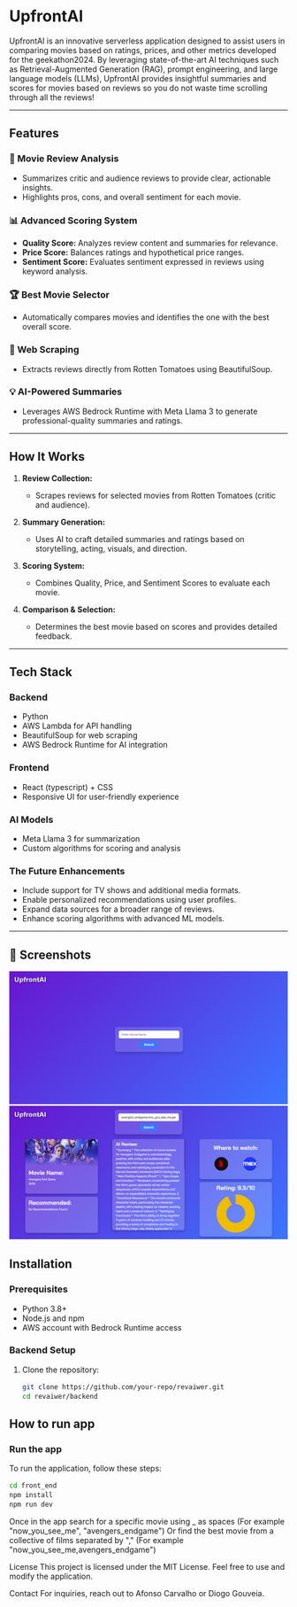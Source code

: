 # UpfrontAI

UpfrontAI is an innovative serverless application designed to assist users in comparing movies based on ratings, prices, and other metrics developed for the geekathon2024. By leveraging state-of-the-art AI techniques such as Retrieval-Augmented Generation (RAG), prompt engineering, and large language models (LLMs), UpfrontAI provides insightful summaries and scores for movies based on reviews so you do not waste time scrolling through all the reviews!

---

## Features

### 🎥 Movie Review Analysis
- Summarizes critic and audience reviews to provide clear, actionable insights.
- Highlights pros, cons, and overall sentiment for each movie.

### 📊 Advanced Scoring System
- **Quality Score:** Analyzes review content and summaries for relevance.
- **Price Score:** Balances ratings and hypothetical price ranges.
- **Sentiment Score:** Evaluates sentiment expressed in reviews using keyword analysis.

### 🏆 Best Movie Selector
- Automatically compares movies and identifies the one with the best overall score.

### 🔎 Web Scraping
- Extracts reviews directly from Rotten Tomatoes using BeautifulSoup.

### 💡 AI-Powered Summaries
- Leverages AWS Bedrock Runtime with Meta Llama 3 to generate professional-quality summaries and ratings.

---

## How It Works

1. **Review Collection:**
   - Scrapes reviews for selected movies from Rotten Tomatoes (critic and audience).

2. **Summary Generation:**
   - Uses AI to craft detailed summaries and ratings based on storytelling, acting, visuals, and direction.

3. **Scoring System:**
   - Combines Quality, Price, and Sentiment Scores to evaluate each movie.

4. **Comparison & Selection:**
   - Determines the best movie based on scores and provides detailed feedback.

---

## Tech Stack

### Backend
- Python
- AWS Lambda for API handling
- BeautifulSoup for web scraping
- AWS Bedrock Runtime for AI integration

### Frontend
- React (typescript) + CSS
- Responsive UI for user-friendly experience

### AI Models
- Meta Llama 3 for summarization
- Custom algorithms for scoring and analysis

### The Future Enhancements
- Include support for TV shows and additional media formats.
- Enable personalized recommendations using user profiles.
- Expand data sources for a broader range of reviews.
- Enhance scoring algorithms with advanced ML models.
---

## 📱 Screenshots

<p align="center">
  <img src="./screenshots/beforeSearch.png" alt="Landing Screen" width="600"/>
  <img src="./screenshots/afterSearch.png" alt="After Search" width="600"/>
</p>


## Installation

### Prerequisites
- Python 3.8+
- Node.js and npm
- AWS account with Bedrock Runtime access

### Backend Setup

1. Clone the repository:
   ```bash
   git clone https://github.com/your-repo/revaiwer.git
   cd revaiwer/backend


## How to run app

### Run the app

To run the application, follow these steps:

```bash
cd front_end
npm install
npm run dev
```

Once in the app search for a specific movie using _ as spaces (For example "now_you_see_me", "avengers_endgame")
Or find the best movie from a collective of films separated by "," (For example "now_you_see_me,avengers_endgame")

License
This project is licensed under the MIT License. Feel free to use and modify the application.

Contact
For inquiries, reach out to Afonso Carvalho or Diogo Gouveia.
